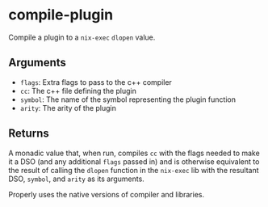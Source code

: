 compile-plugin
==============

Compile a plugin to a `nix-exec` `dlopen` value.

Arguments
----------

* `flags`: Extra flags to pass to the c++ compiler
* `cc`: The c++ file defining the plugin
* `symbol`: The name of the symbol representing the plugin function
* `arity`: The arity of the plugin

Returns
-------

A monadic value that, when run, compiles `cc` with the flags needed to make it
a DSO (and any additional `flags` passed in) and is otherwise equivalent to the
result of calling the `dlopen` function in the `nix-exec` lib with the resultant
DSO, `symbol`, and `arity` as its arguments.

Properly uses the native versions of compiler and libraries.
